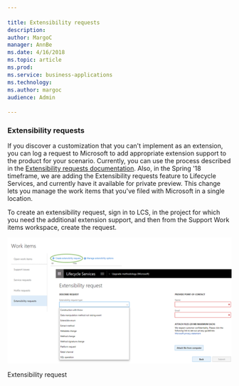 ```yaml
---

title: Extensibility requests
description: 
author: MargoC
manager: AnnBe
ms.date: 4/16/2018
ms.topic: article
ms.prod: 
ms.service: business-applications
ms.technology: 
ms.author: margoc
audience: Admin

---
```

### Extensibility requests



If you discover a customization that you can't implement as an extension, you
can log a request to Microsoft to add appropriate extension support to the
product for your scenario. Currently, you can use the process described in the
[Extensibility requests
documentation](https://docs.microsoft.com/en-us/dynamics365/unified-operations/dev-itpro/extensibility/extensibility-requests).
Also, in the Spring '18 timeframe, we are adding the Extensibility requests
feature to Lifecycle Services, and currently have it available for private
preview. This change lets you manage the work items that you've filed with
Microsoft in a single location.

To create an extensibility request, sign in to LCS, in the project for which you
need the additional extension support, and then from the Support Work items
workspace, create the request.

![A screenshot showing an extensibility request, with the request type dropdown expanded](media/extensibility-requests-1.png "A screenshot showing an extensibility request, with the request type dropdown expanded")
<!-- FO_extensibility_requests_A.png -->


Extensibility request
